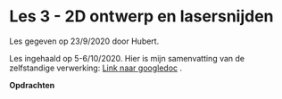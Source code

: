 # Les 3 - 2D ontwerp en lasersnijden

Les gegeven op 23/9/2020 door Hubert.

Les ingehaald op 5-6/10/2020. Hier is mijn samenvatting van de zelfstandige verwerking: [Link naar googledoc](https://docs.google.com/document/d/1ijOpROxKZf4egUp__ojAud95HEKzY-YqpZK9YiLNPJQ/edit) . 


**Opdrachten**
